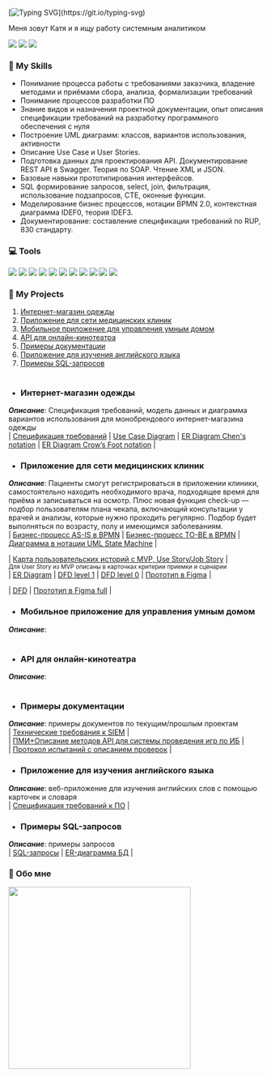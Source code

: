 [![Typing SVG](https://readme-typing-svg.herokuapp.com?font=Fira+Code&weight=500&size=28&duration=6000&pause=2000&color=3086D1&background=21FFB500&vCenter=true&repeat=false&width=500&lines=Hi%2C+there!)](https://git.io/typing-svg)

Меня зовут Катя и я ищу работу системным аналитиком

  <p>
    <img src="https://img.shields.io/badge/Moscow-009688?style=flat&logo=data%3Aimage%2Fsvg%2Bxml%3Bbase64%2CPCFET0NUWVBFIHN2ZyBQVUJMSUMgIi0vL1czQy8vRFREIFNWRyAxLjEvL0VOIiAiaHR0cDovL3d3dy53My5vcmcvR3JhcGhpY3MvU1ZHLzEuMS9EVEQvc3ZnMTEuZHRkIj4KDTwhLS0gVXBsb2FkZWQgdG86IFNWRyBSZXBvLCB3d3cuc3ZncmVwby5jb20sIFRyYW5zZm9ybWVkIGJ5OiBTVkcgUmVwbyBNaXhlciBUb29scyAtLT4KPHN2ZyB3aWR0aD0iNjRweCIgaGVpZ2h0PSI2NHB4IiB2aWV3Qm94PSIwIDAgMjQgMjQiIGZpbGw9Im5vbmUiIHhtbG5zPSJodHRwOi8vd3d3LnczLm9yZy8yMDAwL3N2ZyIgc3Ryb2tlPSIjZmZmZmZmIj4KDTxnIGlkPSJTVkdSZXBvX2JnQ2FycmllciIgc3Ryb2tlLXdpZHRoPSIwIi8%2BCg08ZyBpZD0iU1ZHUmVwb190cmFjZXJDYXJyaWVyIiBzdHJva2UtbGluZWNhcD0icm91bmQiIHN0cm9rZS1saW5lam9pbj0icm91bmQiLz4KDTxnIGlkPSJTVkdSZXBvX2ljb25DYXJyaWVyIj4gPHBhdGggZD0iTTEyIDIxQzE1LjUgMTcuNCAxOSAxNC4xNzY0IDE5IDEwLjJDMTkgNi4yMjM1NSAxNS44NjYgMyAxMiAzQzguMTM0MDEgMyA1IDYuMjIzNTUgNSAxMC4yQzUgMTQuMTc2NCA4LjUgMTcuNCAxMiAyMVoiIHN0cm9rZT0iI2ZmZmZmZiIgc3Ryb2tlLXdpZHRoPSIyLjQiIHN0cm9rZS1saW5lY2FwPSJyb3VuZCIgc3Ryb2tlLWxpbmVqb2luPSJyb3VuZCIvPiA8L2c%2BCg08L3N2Zz4%3D"/>
    <a href="https://t.me/katysuh"><img src="https://img.shields.io/badge/- telegram-23A9F2?style=flat&logo=Telegram&logoColor=white"/></a>
    <a href="mailto:esukhanova7@gmail.com"><img src="https://img.shields.io/badge/-mail-EA4335?style=flat&logo=gmail&logoColor=white"/></a>
 </p>
 
### 🚀 My Skills
* Понимание процесса работы с требованиями заказчика, владение методами и приёмами сбора, анализа, формализации требований
* Понимание процессов разработки ПО
* Знание видов и назначения проектной документации, опыт описания спецификации требований на разработку программного обеспечения с нуля
* Построение UML диаграмм: классов, вариантов использования, активности
* Описание Use Case и User Stories.
* Подготовка данных для проектирования API. Документирование REST API в Swagger. Теория по SOAP. Чтение XML и JSON.
* Базовые навыки прототипирования интерфейсов.
* SQL формирование запросов, select, join, фильтрация, использование подзапросов, CTE, оконные функции.
* Моделирование бизнес процессов, нотации BPMN 2.0, контекстная диаграмма IDEF0, теория IDEF3.
* Документирование: составление спецификации требований по RUP, 830 стандарту.

### 💻 Tools
 <p>
     <img src="https://img.shields.io/badge/-Confluence-172B4D?style=flat-square&logo=Confluence&logoColor=white"/>
   <img src="https://img.shields.io/badge/-Figma-F24E1E?style=flat-square&logo=Figma&logoColor=white"/>
     <img src="https://img.shields.io/badge/-Postman-A80030?style=flat-square&logo=Postman&logoColor=white"/>
    <img src="https://img.shields.io/badge/-PostgreSQL-F29111?style=flat-square&logo=PostgreSQL&logoColor=white"/>
    <img src="https://img.shields.io/badge/-Visio-3955A3?style=flat-square&logo=microsoftvisio&logoColor=white"/>
    <img src="https://img.shields.io/badge/-Miro-4285F4?style=flat-square&logo=Miro&logoColor=white"/>
   <img src="https://img.shields.io/badge/-Visual%20Studio-23A9F2?style=flat-square&logo=Visual%20Studio%20Code&logoColor=white"/>
   <img src="https://img.shields.io/badge/-Github-181717?style=flat-square&logo=GitHub&logoColor=white"/>
    <img src="https://img.shields.io/badge/-Trello-0079BF?style=flat-square&logo=Trello&logoColor=white"/>
    <img src="https://img.shields.io/badge/-Slack-E01563?style=flat-square&logo=Slack&logoColor=white"/>
    <img src="https://img.shields.io/badge/-Notion-222F29?style=flat-square&logo=Notion&logoColor=white"/> 
  </p>

### 🌱 My Projects
1. [Интернет-магазин одежды](интернет-магазин-одежды)
2. [Приложение для сети медицинских клиник](приложение-для-сети-медицинских-клиник)
3. [Мобильное приложение для управления умным домом](#мобильное-приложение-для-управления-умным-домом)
4. [API для онлайн-кинотеатра](#api-для-онлайн-кинотеатра)
5. [Примеры документации](#примеры-документации)
6. [Приложение для изучения английского языка](#приложение-для-изучения-английского-языка)
7. [Примеры SQL-запросов](#примеры-sql-запросов)
<br><br>
* ### Интернет-магазин одежды
_**Описание**_: Cпецификация требований, модель данных и диаграмма вариантов использования для монобрендового интернет-магазина одежды  
| [Спецификация требований](https://drive.google.com/file/d/1FDjmAwmaASvM-dN42en3bHYlTpzQqnsB/view?usp=sharing) | [Use Case Diagram](https://github.com/Katty-E/Katty-E/blob/35feeb5f61d36f38a8748e04219de8ee6a9b13a5/1.%20DataModel%20Shop-%E2%84%961.%20Use%20Case.png) |
[ER Diagram Chen's notation](https://github.com/Katty-E/Katty-E/blob/35feeb5f61d36f38a8748e04219de8ee6a9b13a5/1.%20DataModel%20Shop-%E2%84%962.%20%D0%9D%D0%BE%D1%82%D0%B0%D1%86%D0%B8%D1%8F%20%D0%A7%D0%B5%D0%BD%D0%B0.png) | [ER Diagram Crow’s Foot notation](https://github.com/Katty-E/Katty-E/blob/35feeb5f61d36f38a8748e04219de8ee6a9b13a5/1.%20DataModel%20Shop-%E2%84%963.%20%D0%9D%D0%BE%D1%80%D0%BC%D0%B0%D0%BB%D0%B8%D0%B7%D0%BE%D0%B2%D0%B0%D0%BD%D0%BD%D0%B0%D1%8F%20%D0%BC%D0%BE%D0%B4%D0%B5%D0%BB%D1%8C.png) |
<br>
* ### Приложение для сети медицинских клиник
 _**Описание**_: Пациенты смогут регистрироваться в приложении клиники, самостоятельно находить необходимого врача, подходящее время для приёма и записываться на осмотр.
Плюс новая функция check-up — подбор пользователям плана чекапа, включающий консультации у врачей и анализы, которые нужно проходить регулярно. Подбор будет выполняться по возрасту, полу и имеющимся заболеваниям.  
| [Бизнес-процесс AS-IS в BPMN](2.UML-BPMN_AS-IS.png) | [Бизнес-процесс TO-BE в BPMN](2.UML-BPMN_TO-BE.png) | [Диаграмма в нотации UML State Machine](2.UML_State_Machine_Diagram.png) | 

| [Карта пользовательских историй c MVP, Use Story/Job Story](https://miro.com/app/board/uXjVMegv2E4=/?share_link_id=364196088167)  |  
<sup>Для User Story из MVP описаны в карточках критерии приемки и сценарии</sup>  
| [ER Diagram](2.ER-model.png)  |  [DFD level 1](2.DFD-log.png)  |  [DFD level 0](2.DFD-cont.png)  | [Прототип в Figma](2.Figma_simple.fig)  |  

| [DFD](2.DFD_2.png) | [Прототип в Figma full](2.Figma_full.fig) |
<br>

* ### Мобильное приложение для управления умным домом
 _**Описание**_: 
<br><br>

 * ### API для онлайн-кинотеатра
 _**Описание**_: 
<br><br>

*  ### Примеры документации
 _**Описание**_: примеры документов по текущим/прошлым проектам  
 | [Технические требования к SIEM](https://drive.google.com/file/d/1_9KLBjE_fzcLAL4pUOAHOuJz6sPcxMgG/view?usp=sharing) |  
 | [ПМИ+Описание методов API для системы проведения игр по ИБ](https://docs.google.com/document/d/1VJPUhpGga3PSiD38jGR-DgSrEWwxSG-n/edit?usp=sharing&ouid=104053559493842499836&rtpof=true&sd=true) |  
 | [Протокол испытаний с описанием проверок](https://docs.google.com/document/d/1sT5Eh4eDHNzsFxJW77yj02IwL6sl57lG/edit?usp=sharing&ouid=104053559493842499836&rtpof=true&sd=true) |
<br>
 * ### Приложение для изучения английского языка
 _**Описание**_: веб-приложение для изучения английских слов с помощью карточек и словаря  
 | [Спецификация требований к ПО](https://drive.google.com/file/d/1dXihpb4KBqPaHewxCE0dhVYZYninkzT6/view?usp=sharing)  |
<br>
 * ### Примеры SQL-запросов
 _**Описание**_: примеры запросов  
 | [SQL-запросы]() | [ER-диаграмма БД](7.ER_diagram_DB.png) |
<br>

### 🙇 Обо мне

<img src="https://user-images.githubusercontent.com/74038190/212284136-03988914-d899-44b4-b1d9-4eeccf656e44.gif" width="360">
